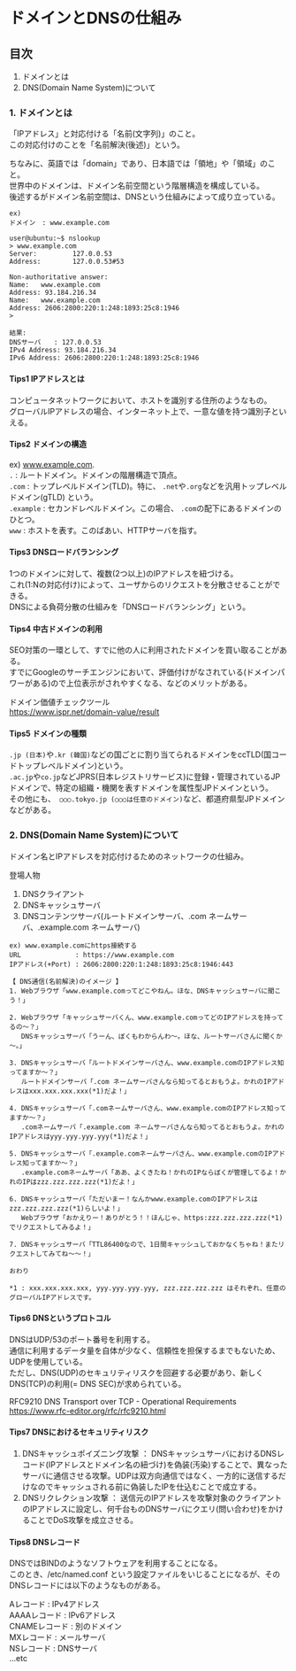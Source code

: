 # ドメインとDNSの仕組み

## 目次
1. ドメインとは
2. DNS(Domain Name System)について

### 1. ドメインとは
「IPアドレス」と対応付ける「名前(文字列)」のこと。  
この対応付けのことを「名前解決(後述)」という。  
  
ちなみに、英語では「domain」であり、日本語では「領地」や「領域」のこと。  
世界中のドメインは、ドメイン名前空間という階層構造を構成している。  
後述するがドメイン名前空間は、DNSという仕組みによって成り立っている。  
  
```
ex) 
ドメイン　: www.example.com

user@ubuntu:~$ nslookup
> www.example.com
Server:         127.0.0.53
Address:        127.0.0.53#53

Non-authoritative answer:
Name:   www.example.com
Address: 93.184.216.34 
Name:   www.example.com
Address: 2606:2800:220:1:248:1893:25c8:1946
>

結果:
DNSサーバ　　: 127.0.0.53
IPv4 Address: 93.184.216.34
IPv6 Address: 2606:2800:220:1:248:1893:25c8:1946
```  
  
#### Tips1 IPアドレスとは
コンピュータネットワークにおいて、ホストを識別する住所のようなもの。  
グローバルIPアドレスの場合、インターネット上で、一意な値を持つ識別子といえる。  
  
#### Tips2 ドメインの構造
ex) www.example.com.  
``` . ```       : ルートドメイン。ドメインの階層構造で頂点。  
``` .com ```     : トップレベルドメイン(TLD)。特に、 ``` .net ```や``` .org ```などを汎用トップレベルドメイン(gTLD) という。  
``` .example ``` : セカンドレベルドメイン。この場合、 ``` .com ```の配下にあるドメインのひとつ。  
``` www ```     : ホストを表す。このばあい、HTTPサーバを指す。  

#### Tips3 DNSロードバランシング  
1つのドメインに対して、複数(2つ以上)のIPアドレスを紐づける。  
これ(1:Nの対応付け)によって、ユーザからのリクエストを分散させることができる。  
DNSによる負荷分散の仕組みを「DNSロードバランシング」という。  

#### Tips4 中古ドメインの利用  
SEO対策の一環として、すでに他の人に利用されたドメインを買い取ることがある。  
すでにGoogleのサーチエンジンにおいて、評価付けがなされている(ドメインパワーがある)ので上位表示がされやすくなる、などのメリットがある。  

ドメイン価値チェックツール  
https://www.ispr.net/domain-value/result  

#### Tips5 ドメインの種類
``` .jp (日本) ```や``` .kr (韓国) ```などの国ごとに割り当てられるドメインをccTLD(国コードトップレベルドメイン)という。  
``` .ac.jp ```や``` co.jp ```などJPRS(日本レジストリサービス)に登録・管理されているJPドメインで、特定の組織・機関を表すドメインを属性型JPドメインという。  
その他にも、``` ○○○.tokyo.jp (○○○は任意のドメイン)```など、都道府県型JPドメインなどがある。  

### 2. DNS(Domain Name System)について
ドメイン名とIPアドレスを対応付けるためのネットワークの仕組み。

登場人物
1. DNSクライアント
2. DNSキャッシュサーバ
3. DNSコンテンツサーバ(ルートドメインサーバ、.com ネームサーバ、.example.com ネームサーバ)

``` 
ex) www.example.comにhttps接続する
URL　　　　       : https://www.example.com   
IPアドレス(+Port) : 2606:2800:220:1:248:1893:25c8:1946:443  

【 DNS通信(名前解決)のイメージ 】
1. Webブラウザ「www.example.comってどこやねん。ほな、DNSキャッシュサーバに聞こう！」

2. Webブラウザ「キャッシュサーバくん、www.example.comってどのIPアドレスを持ってるの～？」
   DNSキャッシュサーバ「うーん、ぼくもわからんわ～。ほな、ルートサーバさんに聞くか～。」
   
3. DNSキャッシュサーバ「ルートドメインサーバさん、www.example.comのIPアドレス知ってますか～？」
   ルートドメインサーバ「.com ネームサーバさんなら知ってるとおもうよ。かれのIPアドレスはxxx.xxx.xxx.xxx(*1)だよ！」

4. DNSキャッシュサーバ「.comネームサーバさん、www.example.comのIPアドレス知ってますか～？」
   .comネームサーバ「.example.com ネームサーバさんなら知ってるとおもうよ。かれのIPアドレスはyyy.yyy.yyy.yyy(*1)だよ！」

5. DNSキャッシュサーバ「.example.comネームサーバさん、www.example.comのIPアドレス知ってますか～？」
   .example.comネームサーバ「ああ、よくきたね！かれのIPならぼくが管理してるよ！かれのIPはzzz.zzz.zzz.zzz(*1)だよ！」

6. DNSキャッシュサーバ「ただいまー！なんかwww.example.comのIPアドレスはzzz.zzz.zzz.zzz(*1)らしいよ！」
   Webブラウザ「おかえりー！ありがとう！！ほんじゃ、https:zzz.zzz.zzz.zzz(*1)でリクエストしてみるよ！」

7. DNSキャッシュサーバ「TTL86400なので、1日間キャッシュしておかなくちゃね！またリクエストしてみてね～～！」

おわり

*1 : xxx.xxx.xxx.xxx, yyy.yyy.yyy.yyy, zzz.zzz.zzz.zzz はそれぞれ、任意のグローバルIPアドレスです。
```  

#### Tips6 DNSというプロトコル
DNSはUDP/53のポート番号を利用する。  
通信に利用するデータ量を自体が少なく、信頼性を担保するまでもないため、UDPを使用している。  
ただし、DNS(UDP)のセキュリティリスクを回避する必要があり、新しくDNS(TCP)の利用(= DNS SEC)が求められている。  
  
RFC9210 DNS Transport over TCP - Operational Requirements  
https://www.rfc-editor.org/rfc/rfc9210.html

#### Tips7 DNSにおけるセキュリティリスク
1. DNSキャッシュポイズニング攻撃 ： DNSキャッシュサーバにおけるDNSレコード(IPアドレスとドメイン名の紐づけ)を偽装(汚染)することで、異なったサーバに通信させる攻撃。UDPは双方向通信ではなく、一方的に送信するだけなのでキャッシュされる前に偽装したIPを仕込むことで成立する。  
2. DNSリクレクション攻撃 ： 送信元のIPアドレスを攻撃対象のクライアントのIPアドレスに設定し、何千台ものDNSサーバにクエリ(問い合わせ)をかけることでDoS攻撃を成立させる。  
  
#### Tips8 DNSレコード
DNSではBINDのようなソフトウェアを利用することになる。  
このとき、/etc/named.conf という設定ファイルをいじることになるが、そのDNSレコードには以下のようなものがある。  

Aレコード     : IPv4アドレス  
AAAAレコード  : IPv6アドレス  
CNAMEレコード : 別のドメイン  
MXレコード    : メールサーバ  
NSレコード    : DNSサーバ  
...etc  
